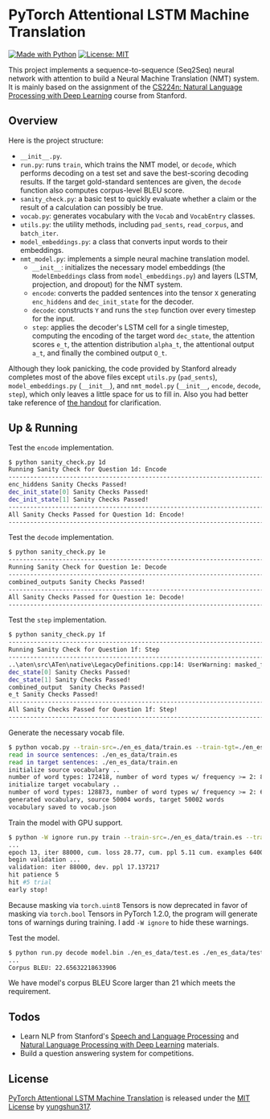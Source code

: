 # PyTorch Attentional LSTM Machine Translation

[![Made with Python](https://img.shields.io/badge/Made_with-Python-blue.svg)](https://img.shields.io/badge/Made_with-Python-blue.svg) [![License: MIT](https://img.shields.io/badge/License-MIT-yellow.svg)](https://opensource.org/licenses/MIT)

This project implements a sequence-to-sequence (Seq2Seq) neural network with attention to build a Neural Machine Translation (NMT) system. It is mainly based on the assignment of the [CS224n: Natural Language Processing with Deep Learning](http://web.stanford.edu/class/cs224n/) course from Stanford.

## Overview

Here is the project structure:
* `__init__.py`.
* `run.py`: runs `train`, which trains the NMT model, or `decode`, which performs decoding on a test set and save the best-scoring decoding results. If the target gold-standard sentences are given, the `decode` function also computes corpus-level BLEU score.
* `sanity_check.py`: a basic test to quickly evaluate whether a claim or the result of a calculation can possibly be true.
* `vocab.py`: generates vocabulary with the `Vocab` and `VocabEntry` classes.
* `utils.py`: the utility methods, including `pad_sents`, `read_corpus`, and `batch_iter`.
* `model_embeddings.py`: a class that converts input words to their embeddings.
* `nmt_model.py`: implements a simple neural machine translation model.
    * `__init__`: initializes the necessary model embeddings (the `ModelEmbeddings` class from `model_embeddings.py`) and layers (LSTM, projection, and dropout) for the NMT system.
    * `encode`: converts the padded sentences into the tensor `X` generating `enc_hiddens` and `dec_init_state` for the decoder.
    * `decode`: constructs `Y` and runs the `step` function over every timestep for the input.
    * `step`: applies the decoder's LSTM cell for a single timestep, computing the encoding of the target word `dec_state`, the attention scores `e_t`, the attention distribution `alpha_t`, the attentional output `a_t`, and finally the combined output `O_t`.

Although they look panicking, the code provided by Stanford already completes most of the above files except `utils.py` (`pad_sents`), `model_embeddings.py` (`__init__`), and `nmt_model.py` (`__init__`, `encode`, `decode`, `step`), which only leaves a little space for us to fill in. Also you had better take reference of [the handout](http://web.stanford.edu/class/cs224n/assignments/a4.pdf) for clarification.

## Up & Running

Test the `encode` implementation.
```sh
$ python sanity_check.py 1d
Running Sanity Check for Question 1d: Encode
--------------------------------------------------------------------------------
enc_hiddens Sanity Checks Passed!
dec_init_state[0] Sanity Checks Passed!
dec_init_state[1] Sanity Checks Passed!
--------------------------------------------------------------------------------
All Sanity Checks Passed for Question 1d: Encode!
--------------------------------------------------------------------------------
```

Test the `decode` implementation.
```sh
$ python sanity_check.py 1e
--------------------------------------------------------------------------------
Running Sanity Check for Question 1e: Decode
--------------------------------------------------------------------------------
combined_outputs Sanity Checks Passed!
--------------------------------------------------------------------------------
All Sanity Checks Passed for Question 1e: Decode!
--------------------------------------------------------------------------------
```

Test the `step` implementation.
```sh
$ python sanity_check.py 1f
--------------------------------------------------------------------------------
Running Sanity Check for Question 1f: Step
--------------------------------------------------------------------------------
..\aten\src\ATen\native\LegacyDefinitions.cpp:14: UserWarning: masked_fill_ received a mask with dtype torch.uint8, this behavior is now deprecated,please use a mask with dtype torch.bool instead.
dec_state[0] Sanity Checks Passed!
dec_state[1] Sanity Checks Passed!
combined_output  Sanity Checks Passed!
e_t Sanity Checks Passed!
--------------------------------------------------------------------------------
All Sanity Checks Passed for Question 1f: Step!
--------------------------------------------------------------------------------
```

Generate the necessary vocab file.
```sh
$ python vocab.py --train-src=./en_es_data/train.es --train-tgt=./en_es_data/train.en vocab.json
read in source sentences: ./en_es_data/train.es
read in target sentences: ./en_es_data/train.en
initialize source vocabulary ..
number of word types: 172418, number of word types w/ frequency >= 2: 80623
initialize target vocabulary ..
number of word types: 128873, number of word types w/ frequency >= 2: 64215
generated vocabulary, source 50004 words, target 50002 words
vocabulary saved to vocab.json
```

Train the model with GPU support.
```sh
$ python -W ignore run.py train --train-src=./en_es_data/train.es --train-tgt=./en_es_data/train.en --dev-src=./en_es_data/dev.es --dev-tgt=./en_es_data/dev.en --vocab=vocab.json --cuda
...
epoch 13, iter 88000, cum. loss 28.77, cum. ppl 5.11 cum. examples 64000
begin validation ...
validation: iter 88000, dev. ppl 17.137217
hit patience 5
hit #5 trial
early stop!
```
Because masking via `torch.uint8` Tensors is now deprecated in favor of masking via `torch.bool` Tensors in PyTorch 1.2.0, the program will generate tons of warnings during training. I add `-W ignore` to hide these warnings.

Test the model.
```sh
$ python run.py decode model.bin ./en_es_data/test.es ./en_es_data/test.en outputs/test_outputs.txt --cuda
...
Corpus BLEU: 22.65632218633906
```
We have model's corpus BLEU Score larger than 21 which meets the requirement.  

## Todos
 - Learn NLP from Stanford's [Speech and Language Processing](https://web.stanford.edu/~jurafsky/slp3/) and [Natural Language Processing with Deep Learning](http://web.stanford.edu/class/cs224n/) materials.
 - Build a question answering system for competitions.

## License
[PyTorch Attentional LSTM Machine Translation](https://github.com/yungshun317/pytorch-attentional-lstm-machine-translation) is released under the [MIT License](https://opensource.org/licenses/MIT) by [yungshun317](https://github.com/yungshun317).